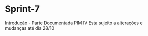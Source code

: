 # Sprint-7
Introdução - Parte Documentada PIM IV
Esta sujeito a alterações e mudanças até dia 28/10
